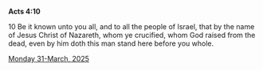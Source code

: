 **Acts 4:10**

10 Be it known unto you all, and to all the people of Israel, that by the name of Jesus Christ of Nazareth, whom ye crucified, whom God raised from the dead, even by him doth this man stand here before you whole.

[Monday 31-March, 2025](https://getbible.net/kjv/Acts/4/10)
